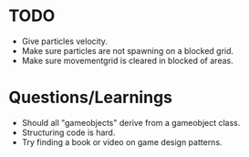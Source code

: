 # TODO
* Give particles velocity.
* Make sure particles are not spawning on a blocked grid.
* Make sure movementgrid is cleared in blocked of areas.


# Questions/Learnings
* Should all "gameobjects" derive from a gameobject class.
* Structuring code is hard.
* Try finding a book or video on game design patterns.